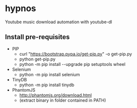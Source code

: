# hypnos
Youtube music download automation with youtube-dl

## Install pre-requisites
* PIP
  * curl "https://bootstrap.pypa.io/get-pip.py" -o get-pip.py
  * python get-pip.py
  * python -m pip install --upgrade pip setuptools wheel
* Selenium
  * python -m pip install selenium
* TinyDB
  * python -m pip install tinydb
* PhantomJS
  * http://phantomjs.org/download.html
  * (extract binary in folder contained in PATH)
